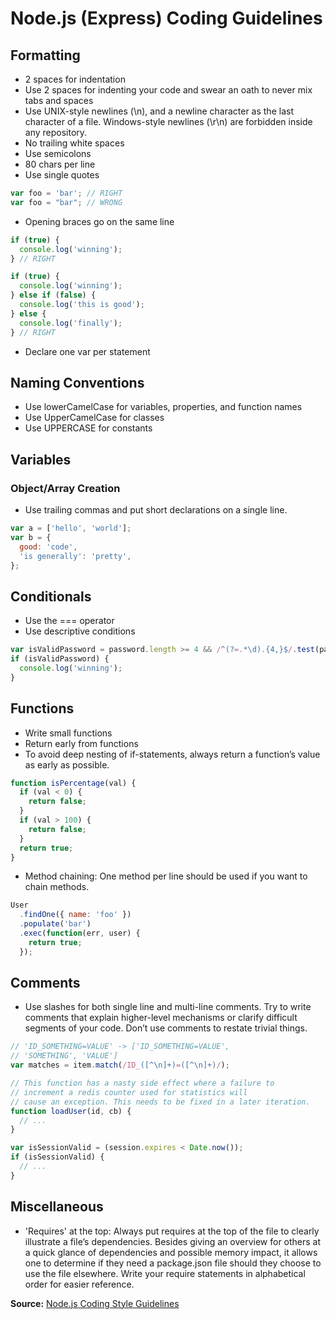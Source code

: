 # Node.js (Express) Coding Guidelines

## Formatting

- 2 spaces for indentation
- Use 2 spaces for indenting your code and swear an oath to never mix tabs and spaces
- Use UNIX-style newlines (\n), and a newline character as the last character of a file. Windows-style newlines (\r\n) are forbidden inside any repository.
- No trailing white spaces
- Use semicolons
- 80 chars per line
- Use single quotes

```javascript
var foo = 'bar'; // RIGHT
var foo = "bar"; // WRONG
```

- Opening braces go on the same line

```javascript
if (true) {
  console.log('winning');
} // RIGHT

if (true) {
  console.log('winning');
} else if (false) {
  console.log('this is good');
} else {
  console.log('finally');
} // RIGHT
```

- Declare one var per statement

## Naming Conventions

- Use lowerCamelCase for variables, properties, and function names
- Use UpperCamelCase for classes
- Use UPPERCASE for constants

## Variables

### Object/Array Creation

- Use trailing commas and put short declarations on a single line.

```javascript
var a = ['hello', 'world'];
var b = {
  good: 'code',
  'is generally': 'pretty',
};
```

## Conditionals

- Use the === operator
- Use descriptive conditions

```javascript
var isValidPassword = password.length >= 4 && /^(?=.*\d).{4,}$/.test(password);
if (isValidPassword) {
  console.log('winning');
}
```

## Functions

- Write small functions
- Return early from functions
- To avoid deep nesting of if-statements, always return a function’s value as early as possible.

```javascript
function isPercentage(val) {
  if (val < 0) {
    return false;
  }
  if (val > 100) {
    return false;
  }
  return true;
}
```

- Method chaining: One method per line should be used if you want to chain methods.

```javascript
User
  .findOne({ name: 'foo' })
  .populate('bar')
  .exec(function(err, user) {
    return true;
  });
```

## Comments

- Use slashes for both single line and multi-line comments. Try to write comments that explain higher-level mechanisms or clarify difficult segments of your code. Don’t use comments to restate trivial things.

```javascript
// 'ID_SOMETHING=VALUE' -> ['ID_SOMETHING=VALUE', 
// 'SOMETHING', 'VALUE']
var matches = item.match(/ID_([^\n]+)=([^\n]+)/);

// This function has a nasty side effect where a failure to 
// increment a redis counter used for statistics will 
// cause an exception. This needs to be fixed in a later iteration.
function loadUser(id, cb) {
  // ...
}

var isSessionValid = (session.expires < Date.now());
if (isSessionValid) {
  // ...
}
```

## Miscellaneous

- 'Requires' at the top: Always put requires at the top of the file to clearly illustrate a file’s dependencies. Besides giving an overview for others at a quick glance of dependencies and possible memory impact, it allows one to determine if they need a package.json file should they choose to use the file elsewhere. Write your require statements in alphabetical order for easier reference.

**Source:** [Node.js Coding Style Guidelines](https://medium.com/swlh/node-js-coding-style-guidelines-74a20d00c40b)